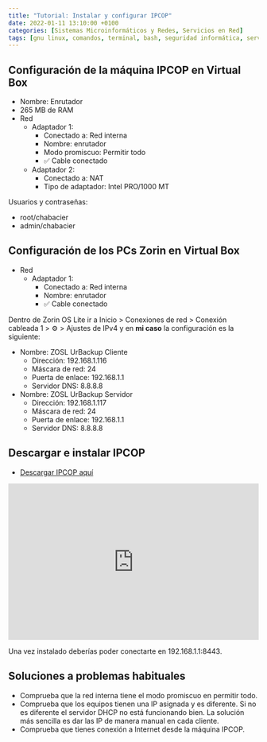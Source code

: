 ```yaml
---
title: "Tutorial: Instalar y configurar IPCOP"
date: 2022-01-11 13:10:00 +0100
categories: [Sistemas Microinformáticos y Redes, Servicios en Red]
tags: [gnu linux, comandos, terminal, bash, seguridad informática, servicios en red, smr]
---
```


## Configuración de la máquina IPCOP en Virtual Box

- Nombre: Enrutador
- 265 MB de RAM
- Red
    - Adaptador 1:
        - Conectado a: Red interna 
        - Nombre: enrutador
        - Modo promiscuo: Permitir todo
        - ✅ Cable conectado
    - Adaptador 2:
        - Conectado a: NAT
        - Tipo de adaptador: Intel PRO/1000 MT

Usuarios y contraseñas:

- root/chabacier
- admin/chabacier

## Configuración de los PCs Zorin en Virtual Box

- Red
    - Adaptador 1:
        - Conectado a: Red interna 
        - Nombre: enrutador
        - ✅ Cable conectado

Dentro de Zorin OS Lite ir a Inicio > Conexiones de red > Conexión cableada 1 > ⚙️ > Ajustes de IPv4 y en **mi caso** la configuración es la siguiente:

- Nombre: ZOSL UrBackup Cliente
    - Dirección: 192.168.1.116
    - Máscara de red: 24
    - Puerta de enlace: 192.168.1.1
    - Servidor DNS: 8.8.8.8
- Nombre: ZOSL UrBackup Servidor
    - Dirección: 192.168.1.117
    - Máscara de red: 24
    - Puerta de enlace: 192.168.1.1
    - Servidor DNS: 8.8.8.8

## Descargar e instalar IPCOP

- [Descargar IPCOP aquí](https://www.ipcop.org/download.html)

<iframe width="100%" height="315" src="https://www.youtube.com/embed/rrWLBBQr5iw" title="YouTube video player" frameborder="0" allow="accelerometer; autoplay; clipboard-write; encrypted-media; gyroscope; picture-in-picture" allowfullscreen></iframe>

Una vez instalado deberías poder conectarte en 192.168.1.1:8443.

## Soluciones a problemas habituales

- Comprueba que la red interna tiene el modo promiscuo en permitir todo.
- Comprueba que los equipos tienen una IP asignada y es diferente. Si no es diferente el servidor DHCP no está funcionando bien. La solución más sencilla es dar las IP de manera manual en cada cliente.
- Comprueba que tienes conexión a Internet desde la máquina IPCOP.
